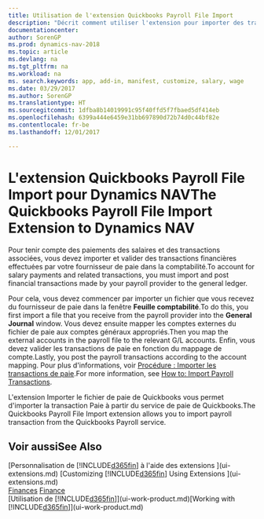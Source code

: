 ```yaml
---
title: Utilisation de l'extension Quickbooks Payroll File Import
description: "Décrit comment utiliser l'extension pour importer des transactions de salaire et de paie à partir du service de paie de Quickbooks."
documentationcenter: 
author: SorenGP
ms.prod: dynamics-nav-2018
ms.topic: article
ms.devlang: na
ms.tgt_pltfrm: na
ms.workload: na
ms. search.keywords: app, add-in, manifest, customize, salary, wage
ms.date: 03/29/2017
ms.author: SorenGP
ms.translationtype: HT
ms.sourcegitcommit: 1dfba8b14019991c95f40ffd5f7fbaed5df414eb
ms.openlocfilehash: 6399a444e6459e31bb697890d72b74d0c44bf82e
ms.contentlocale: fr-be
ms.lasthandoff: 12/01/2017

---
```

# <a name="the-quickbooks-payroll-file-import-extension-to-dynamics-nav"></a><span data-ttu-id="935d2-103">L'extension Quickbooks Payroll File Import pour Dynamics NAV</span><span class="sxs-lookup"><span data-stu-id="935d2-103">The Quickbooks Payroll File Import Extension to Dynamics NAV</span></span>
<span data-ttu-id="935d2-104">Pour tenir compte des paiements des salaires et des transactions associées, vous devez importer et valider des transactions financières effectuées par votre fournisseur de paie dans la comptabilité.</span><span class="sxs-lookup"><span data-stu-id="935d2-104">To account for salary payments and related transactions, you must import and post financial transactions made by your payroll provider to the general ledger.</span></span>

<span data-ttu-id="935d2-105">Pour cela, vous devez commencer par importer un fichier que vous recevez du fournisseur de paie dans la fenêtre **Feuille comptabilité**.</span><span class="sxs-lookup"><span data-stu-id="935d2-105">To do this, you first import a file that you receive from the payroll provider into the **General Journal** window.</span></span> <span data-ttu-id="935d2-106">Vous devez ensuite mapper les comptes externes du fichier de paie aux comptes généraux appropriés.</span><span class="sxs-lookup"><span data-stu-id="935d2-106">Then you map the external accounts in the payroll file to the relevant G/L accounts.</span></span> <span data-ttu-id="935d2-107">Enfin, vous devez valider les transactions de paie en fonction du mappage de compte.</span><span class="sxs-lookup"><span data-stu-id="935d2-107">Lastly, you post the payroll transactions according to the account mapping.</span></span> <span data-ttu-id="935d2-108">Pour plus d'informations, voir [Procédure : Importer les transactions de paie](finance-how-import-payroll-transactions.md).</span><span class="sxs-lookup"><span data-stu-id="935d2-108">For more information, see [How to: Import Payroll Transactions](finance-how-import-payroll-transactions.md).</span></span>

<span data-ttu-id="935d2-109">L'extension Importer le fichier de paie de Quickbooks vous permet d'importer la transaction Paie à partir du service de paie de Quickbooks.</span><span class="sxs-lookup"><span data-stu-id="935d2-109">The Quickbooks Payroll File Import extension allows you to import payroll transaction from the Quickbooks Payroll service.</span></span>

## <a name="see-also"></a><span data-ttu-id="935d2-110">Voir aussi</span><span class="sxs-lookup"><span data-stu-id="935d2-110">See Also</span></span>
<span data-ttu-id="935d2-111">[Personnalisation de [!INCLUDE[d365fin](includes/d365fin_md.md)] à l'aide des extensions ](ui-extensions.md)  </span><span class="sxs-lookup"><span data-stu-id="935d2-111">[Customizing [!INCLUDE[d365fin](includes/d365fin_md.md)] Using Extensions ](ui-extensions.md)  </span></span>  
<span data-ttu-id="935d2-112">[Finances](finance.md)  </span><span class="sxs-lookup"><span data-stu-id="935d2-112">[Finance](finance.md)  </span></span>  
<span data-ttu-id="935d2-113">[Utilisation de [!INCLUDE[d365fin](includes/d365fin_md.md)]](ui-work-product.md)</span><span class="sxs-lookup"><span data-stu-id="935d2-113">[Working with [!INCLUDE[d365fin](includes/d365fin_md.md)]](ui-work-product.md)</span></span>

